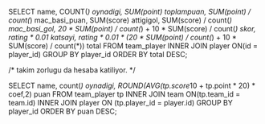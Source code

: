 SELECT name, COUNT(*) oynadigi, SUM(point) toplampuan,
SUM(point) / count(*) mac_basi_puan,
SUM(score) attigigol,
SUM(score) / count(*)  mac_basi_gol,
20 * SUM(point) / count(*) + 10 * SUM(score) / count(*) skor,
rating * 0.01 katsayi,
rating * 0.01 * (20 * SUM(point) / count(*) + 10 * SUM(score) / count(*)) total
FROM team_player
INNER JOIN player ON(id = player_id)
GROUP BY player_id
ORDER BY total DESC;

/* takim zorlugu da hesaba katiliyor. */

SELECT name, count(*) oynadigi, ROUND(AVG(tp.score*10 + tp.point * 20) * coef,2) puan
FROM team_player tp
INNER JOIN team ON(tp.team_id = team.id)
INNER JOIN player ON (tp.player_id = player.id)
GROUP BY player_id
ORDER BY puan DESC;
